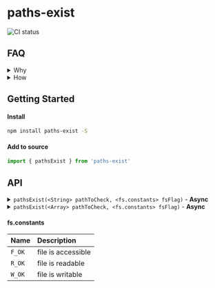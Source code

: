 # paths-exist

![CI status](https://travis-ci.org/servexyz/paths-exist.svg?branch=master)

## FAQ

<details><summary>Why</summary>
Sindre already has a small-bundled version for path-checking <a href="https://www.npmjs.com/package/path-exists">path-exists</a>. I wanted an API that was overloaded with the ability to check for an array of paths. While it would be quite simple to implement a factory, I ended up needing this functionality across a few different projects in a week and decided to abstract it.
</details>

<details><summary>How</summary>
File checks are done using <code>fs.access</code> with the default constant <code>fs.constants.F_OK</code>. In the future, will allow overloading of this constant.

<h3><a href="https://nodejs.org/api/fs.html#fs_file_access_constants">File Access Constant</a>: fs.constants.F_OK</h3>
<p>
"Flag indicating that the file is visible to the calling process. This is useful for determining if a file exists, but says nothing about rwx permissions. Default if no mode is specified."
</p>
</details>

## Getting Started

#### Install

```sh
npm install paths-exist -S
```

#### Add to source

```js
import { pathsExist } from 'paths-exist'
```

## API

<details><summary><code>pathsExist(&lt;String&gt; pathToCheck, &lt;fs.constants&gt; fsFlag)</code> - <b>Async</b></summary>

<hr />
<b>Where</b>

<ul>
<li><code>pathToCheck</code> is a single path string you want to check.</li>
<li><code>fsFlag</code> is an optional param where you can specify the expected file mode; F_OK is the default.</li>
</ul>

<b>Example</b>

<code style="display:block">import { R_OK, W_OK, F_OK, pathsExist } from "paths-exist"

  await pathsExist() // --> null (because path param is empty)

  await pathsExist("/real/file/path") // --> true

  await pathsExist("/real/file/path", F_OK) // --> true

  await pathsExist("/fake/file/path", F_OK) // --> false

  await pathsExist("/readable/path", R_OK) // --> true

  await pathsExist("/writeable/path", W_OK) // --> true
</code>

<hr />
</details>

<details><summary><code>pathsExist(&lt;Array&gt; pathToCheck, &lt;fs.constants&gt; fsFlag)</code> - <b>Async</b></summary>

<hr />
<b>Where</b>

<ul>
<li><code>pathToCheck</code> is an array of path strings you want to check.</li>
<li><code>fsFlag</code> is an optional param where you can specify the expected file mode; F_OK is the default.</li>
</ul>

<b>Example</b>

<code style="display:block">import { R_OK, W_OK, F_OK, pathsExist } from "paths-exist"

  await pathsExist() // --> null (because path param is empty)

  await pathsExist(["readable/path", "second/readable/path"])  // --> true

  await pathsExist(["readable/path", "second/readable/path"], F_OK)  // --> true

  await pathsExist(["readable/path", "second/readable/path"], R_OK)  // --> true

  await pathsExist(["unwritable/path", "other/unwritable/path"], W_OK) // --> false

  await pathsExist(["real/path", "fake/path"]) // --> false
</code>

<hr />
</details>


#### fs.constants
| Name   | Description        |
|:-------|:-------------------|
| `F_OK` | file is accessible |
| `R_OK` | file is readable   |
| `W_OK` | file is writable   |
